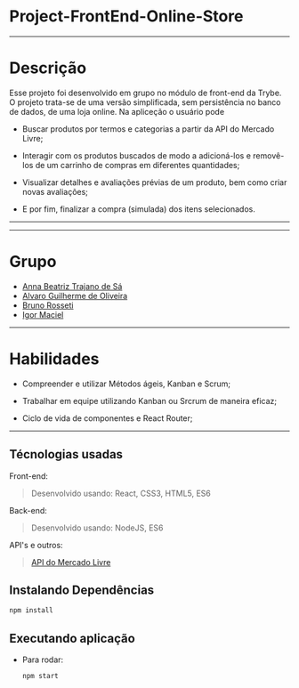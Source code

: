 # Project-FrontEnd-Online-Store
---
# Descrição
Esse projeto foi desenvolvido em grupo no módulo de front-end da Trybe. O projeto trata-se de uma versão simplificada, sem persistência no banco de dados, de uma loja online. Na apliceção o usuário pode 

  - Buscar produtos por termos e categorias a partir da API do Mercado Livre;

  - Interagir com os produtos buscados de modo a adicioná-los e removê-los de um carrinho de compras em diferentes quantidades; 

  - Visualizar detalhes e avaliações prévias de um produto, bem como criar novas avaliações;

  - E por fim, finalizar a compra (simulada) dos itens selecionados.
   
---

---
# Grupo 

  - [Anna Beatriz Trajano de Sá](https://github.com/annabia95)
  - [Alvaro Guilherme de Oliveira](https://github.com/Alvruo)
  - [Bruno Rosseti](https://github.com/brunoro7)
  - [Igor Maciel](https://github.com/Igormcf)


---
# Habilidades

  - Compreender e utilizar Métodos ágeis, Kanban e Scrum; 

  - Trabalhar em equipe utilizando Kanban ou Srcrum de maneira eficaz;

  - Ciclo de vida de componentes e React Router; 

---
## Técnologias usadas

Front-end:
> Desenvolvido usando: React, CSS3, HTML5, ES6

Back-end:
> Desenvolvido usando: NodeJS, ES6

API's e outros:
> [API do Mercado Livre](https://developers.mercadolivre.com.br/pt_br/itens-e-buscas)
> 
## Instalando Dependências

```bash
npm install
``` 

## Executando aplicação

* Para rodar:

  ```
  npm start
  ```
